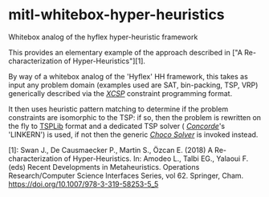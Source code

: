 # mitl-whitebox-hyper-heuristics

Whitebox analog of the hyflex hyper-heuristic framework

This provides an elementary example of the approach described in ["A Re-characterization of Hyper-Heuristics"][1].

By way of a whitebox analog of the 'Hyflex' HH framework, this takes as input any problem domain (examples used are SAT, bin-packing, TSP, VRP)
generically described via the *[XCSP](http://www.xcsp.org/)* constraint programming format. 

It then uses heuristic pattern matching to determine if the problem constraints are isomorphic to the TSP: 
if so, then the problem is rewritten on the fly to [TSPLib](http://comopt.ifi.uni-heidelberg.de/software/TSPLIB95/) format and a dedicated TSP solver ( *[Concorde](http://www.math.uwaterloo.ca/tsp/concorde.html)*'s 'LINKERN') is used, 
if not then the generic *[Choco Solver](https://choco-solver.org/)* is invoked instead.

[1]: Swan J., De Causmaecker P., Martin S., Özcan E. (2018) 
A Re-characterization of Hyper-Heuristics. 
In: Amodeo L., Talbi EG., Yalaoui F. (eds) Recent Developments in Metaheuristics. 
Operations Research/Computer Science Interfaces Series, vol 62. Springer, Cham. 
https://doi.org/10.1007/978-3-319-58253-5_5
